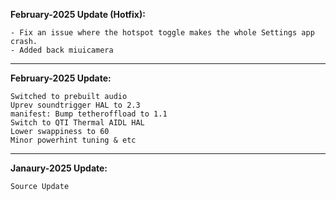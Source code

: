 **February-2025 Update (Hotfix):**
```
- Fix an issue where the hotspot toggle makes the whole Settings app crash. 
- Added back miuicamera
```
---
**February-2025 Update:**
```
Switched to prebuilt audio
Uprev soundtrigger HAL to 2.3
manifest: Bump tetheroffload to 1.1
Switch to QTI Thermal AIDL HAL
Lower swappiness to 60
Minor powerhint tuning & etc
```
---

**Janaury-2025 Update:**
```
Source Update
```